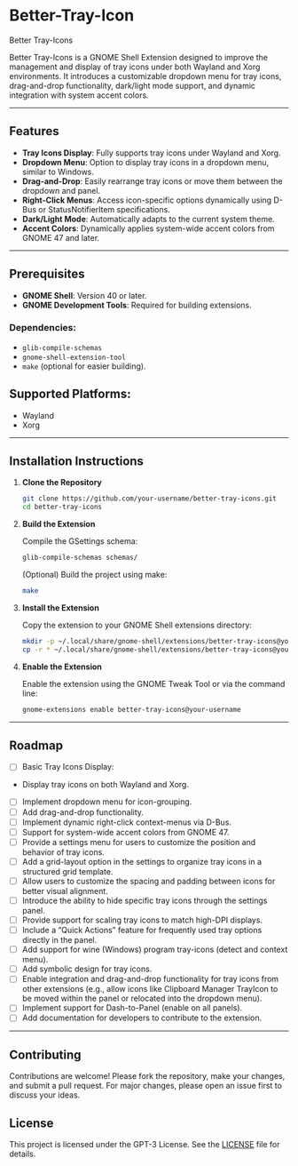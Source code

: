 # Better-Tray-Icon
Better Tray-Icons

Better Tray-Icons is a GNOME Shell Extension designed to improve the management and display of tray icons under both Wayland and Xorg environments. It introduces a customizable dropdown menu for tray icons, drag-and-drop functionality, dark/light mode support, and dynamic integration with system accent colors.

---

## Features

- **Tray Icons Display**: Fully supports tray icons under Wayland and Xorg.
- **Dropdown Menu**: Option to display tray icons in a dropdown menu, similar to Windows.
- **Drag-and-Drop**: Easily rearrange tray icons or move them between the dropdown and panel.
- **Right-Click Menus**: Access icon-specific options dynamically using D-Bus or StatusNotifierItem specifications.
- **Dark/Light Mode**: Automatically adapts to the current system theme.
- **Accent Colors**: Dynamically applies system-wide accent colors from GNOME 47 and later.

---

## Prerequisites

- **GNOME Shell**: Version 40 or later.
- **GNOME Development Tools**: Required for building extensions.

### Dependencies:

- `glib-compile-schemas`
- `gnome-shell-extension-tool`
- `make` (optional for easier building).

## Supported Platforms:

- Wayland
- Xorg

---

## Installation Instructions

1. **Clone the Repository**

    ```bash
    git clone https://github.com/your-username/better-tray-icons.git
    cd better-tray-icons
    ```

2. **Build the Extension**

    Compile the GSettings schema:

    ```bash
    glib-compile-schemas schemas/
    ```

    (Optional) Build the project using make:

    ```bash
    make
    ```

3. **Install the Extension**

    Copy the extension to your GNOME Shell extensions directory:

    ```bash
    mkdir -p ~/.local/share/gnome-shell/extensions/better-tray-icons@your-username
    cp -r * ~/.local/share/gnome-shell/extensions/better-tray-icons@your-username
    ```

4. **Enable the Extension**

    Enable the extension using the GNOME Tweak Tool or via the command line:

    ```bash
    gnome-extensions enable better-tray-icons@your-username
    ```

--- 

## Roadmap

- [ ] Basic Tray Icons Display:
- Display tray icons on both Wayland and Xorg.
- [ ] Implement dropdown menu for icon-grouping.
- [ ] Add drag-and-drop functionality.
- [ ] Implement dynamic right-click context-menus via D-Bus.
- [ ] Support for system-wide accent colors from GNOME 47.
- [ ] Provide a settings menu for users to customize the position and behavior of tray icons.
- [ ] Add a grid-layout option in the settings to organize tray icons in a structured grid template.
- [ ] Allow users to customize the spacing and padding between icons for better visual alignment.
- [ ] Introduce the ability to hide specific tray icons through the settings panel.
- [ ] Provide support for scaling tray icons to match high-DPI displays.
- [ ] Include a “Quick Actions” feature for frequently used tray options directly in the panel.
- [ ] Add support for wine (Windows) program tray-icons (detect and context menu).
- [ ] Add symbolic design for tray icons.
- [ ] Enable integration and drag-and-drop functionality for tray icons from other extensions (e.g., allow icons like Clipboard Manager TrayIcon to be moved within the panel or relocated into the dropdown menu).
- [ ] Implement support for Dash-to-Panel (enable on all panels).
- [ ] Add documentation for developers to contribute to the extension.

---

## Contributing

Contributions are welcome! Please fork the repository, make your changes, and submit a pull request. For major changes, please open an issue first to discuss your ideas.

## License

This project is licensed under the GPT-3 License. See the [LICENSE](./LICENSE) file for details.